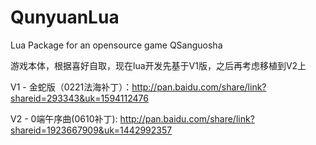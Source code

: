 QunyuanLua
==========

Lua Package for an opensource game QSanguosha


游戏本体，根据喜好自取，现在lua开发先基于V1版，之后再考虑移植到V2上

V1 - 金蛇版（0221法海补丁）：http://pan.baidu.com/share/link?shareid=293343&uk=1594112476

V2 - 0端午序曲(0610补丁): http://pan.baidu.com/share/link?shareid=1923667909&uk=1442992357
